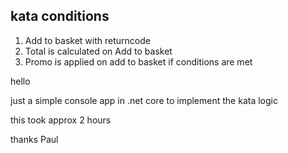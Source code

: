 kata conditions
--------------------
1) Add to basket with returncode
2) Total is calculated on Add to basket
3) Promo is applied on add to basket if conditions are met

hello

just a simple console app in .net core
to implement the kata logic

this took approx 2 hours

thanks
Paul
